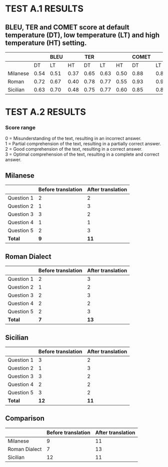 # TEST A.1 RESULTS
## BLEU, TER and COMET score at default temperature (DT), low temperature (LT) and high temperature (HT) setting.


|              |       |  BLEU |       | TER   |       |       | COMET |       |       |
|--------------|-------|-------|-------|-------|-------|-------|-------|-------|-------|
|              | DT    | LT    | HT    | DT    | LT    | HT    | DT    | LT    | HT    |
| Milanese     | 0.54  | 0.51  | 0.37  | 0.65  | 0.63  | 0.50  | 0.88  | 0.87  | 0.84  |
| Roman        | 0.72  | 0.67  | 0.40  | 0.78  | 0.77  | 0.55  | 0.93  | 0.92  | 0.86  |
| Sicilian     | 0.63  | 0.70  | 0.48  | 0.75  | 0.77  | 0.60  | 0.85  | 0.85  | 0.81  |


# TEST A.2 RESULTS

### Score range
0 = Misunderstanding of the text, resulting in an incorrect answer.  
1 = Partial comprehension of the text, resulting in a partially correct answer.  
2 = Good comprehension of the text, resulting in a correct answer.  
3 = Optimal comprehension of the text, resulting in a complete and correct answer.  


## Milanese

|               |  Before translation |  After translation  |
|---------------|---------------------|---------------------|
| Question 1    |          2          |          2          |
| Question 2    |          1          |          3          |
| Question 3    |          3          |          2          |
| Question 4    |          1          |          1          |
| Question 5    |          2          |          3          |
| **Total**         |          **9**          |          **11**          |


## Roman Dialect

|               |  Before translation |  After translation  |
|---------------|---------------------|---------------------|
| Question 1    |          2          |          3          |
| Question 2    |          1          |          2          |
| Question 3    |          2          |          3          |
| Question 4    |          2          |          2          |
| Question 5    |          2          |          3          |
| **Total**         |          **7**          |          **13**          |


## Sicilian

|               |  Before translation |  After translation  |
|---------------|---------------------|---------------------|
| Question 1    |          3          |          2          |
| Question 2    |          1          |          3          |
| Question 3    |          3          |          2          |
| Question 4    |          2          |          2          |
| Question 5    |          3          |          2          |
| **Total**         |          **12**          |          **11**          |


## Comparison


|               |  Before translation |  After translation  |
|---------------|---------------------|---------------------|
| Milanese      |           9         |          11         |
| Roman Dialect |           7         |          13         |
| Sicilian      |          12         |          11         |

